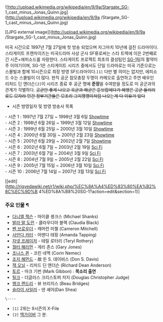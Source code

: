 ![http://upload.wikimedia.org/wikipedia/en/9/9a/Stargate_SG-
1_cast_minus_Jonas_Quinn.jpg](http://upload.wikimedia.org/wikipedia/en/9/9a
/Stargate_SG-1_cast_minus_Jonas_Quinn.jpg)

[[JPG external image]](http://upload.wikimedia.org/wikipedia/en/9/9a
/Stargate_SG-1_cast_minus_Jonas_Quinn.jpg)

미국 시간으로 1997년 7월 27일에 첫 방송 되었으며 자그마치 10년에 걸친 드라마이다. 스타게이트 프랜차이즈는 미국드라마 사상 군사
SF류로써는 스타 트렉에 이은 2번째로 긴 시즌+에피소드를 자랑한다. 스타게이트 프로젝트 최초의 결성팀인
[SG-1](SG-1.md)팀의 활약이 주 이야기이며, SG-1은 스타게이트 시리즈 중에서도 단일 드라마로는 미국 기준으로는 스몰빌과
함께 10시즌으로 최장 방영 SF드라마이다.`[1]` 다만 별 의미는 없지만, 에피소드 수는 스몰빌이 더 많다. 현직 공군 참모총장 두명이
카메오로 출연하고 주연 배우인 리처드 딘 앤더슨`[2]`이 시리즈 종료 후 공군 명예 **준장**을 수여받을 정도로 미 공군과의 관계가
각별하다. <del>공군만 좋게 나오고 육군과 해군은 듣보잡에다가 해병은 공군 들러리로도 모자라 민간 정부기관들은 모조리 그지깽깽이처럼
나오는게 다 이유가 있다</del>

  * 시즌 방영일자 및 방영 방송사 목록  
  
\- 시즌 1 : 1997년 7월 27일 ~ 1998년 3월 6일 [Showtime](Showtime.md)  
\- 시즌 2 : 1998년 6월 26일 ~ 1999년 3월 12일 [Showtime](Showtime.md)  
\- 시즌 3 : 1999년 6월 25일 ~ 2000년 3월 10일 [Showtime](Showtime.md)  
\- 시즌 4 : 2000년 6월 30일 ~ 2001년 2월 23일 [Showtime](Showtime.md)  
\- 시즌 5 : 2001년 6월 29일 ~ 2002년 2월 7일 [Showtime](Showtime.md)  
\- 시즌 6 : 2002년 6월 7일 ~ 2003년 2월 19일 [Sci Fi](Sci%20Fi.md)  
\- 시즌 7 : 2003년 6월 7일 ~ 2004년 3월 9일 [Sci Fi](Sci%20Fi.md)  
\- 시즌 8 : 2004년 7월 9일 ~ 2005년 2월 22일 [Sci Fi](Sci%20Fi.md)  
\- 시즌 9 : 2005년 7월 15일 ~ 2006년 3월 10일 [Sci Fi](Sci%20Fi.md)  
\- 시즌 10 : 2006년 7월 14일 ~ 2007년 3월 13일 [Sci Fi](Sci%20Fi.md)  

[[edit](http://rigvedawiki.net/r1/wiki.php/%EC%8A%A4%ED%83%80%EA%B2%8C%EC%9D%B
4%ED%8A%B8%20SG-1?action=edit&section=1)]

### 주요 인물 ¶

  * [다니엘 잭슨](%EB%8B%A4%EB%8B%88%EC%97%98%20%EC%9E%AD%EC%8A%A8.md) \- 마이클 솅크스 (Michael Shanks)
  * [발라 말 도란](%EB%B0%9C%EB%9D%BC%20%EB%A7%90%20%EB%8F%84%EB%9E%80.md) \- 클라우디아 블랙 (Claudia Black)
  * [벤 브로우더](%EB%B2%A4%20%EB%B8%8C%EB%A1%9C%EC%9A%B0%EB%8D%94.md) \- 캐머런 미첼 (Cameron Mitchell)
  * [사만다 카터](%EC%82%AC%EB%A7%8C%EB%8B%A4%20%EC%B9%B4%ED%84%B0.md) \- 어맨다 태핑 (Amanda Tapping)
  * [자넷 프레이저](%EC%9E%90%EB%84%B7%20%ED%94%84%EB%A0%88%EC%9D%B4%EC%A0%80.md) \- 테릴 로터리 (Teryl Rothery)
  * [월터 해리먼](%EC%9B%94%ED%84%B0%20%ED%95%B4%EB%A6%AC%EB%A8%BC.md) \- 게리 존스 (Gary Jones)
  * [조나스 퀸](%EC%A1%B0%EB%82%98%EC%8A%A4%20%ED%80%B8.md) \- 코린 네멕 (Corin Nemec)
  * [조지 해먼드](%EC%A1%B0%EC%A7%80%20%ED%95%B4%EB%A8%BC%EB%93%9C.md) \- 故 돈 S. 데이비스 (Don S. Davis)
  * [잭 오닐](%EC%9E%AD%20%EC%98%A4%EB%8B%90.md) \- 리처드 딘 앤더슨 (Richard Dean Anderson)
  * [토르](%ED%86%A0%EB%A5%B4.md) \- 마크 기번 (Mark Gibbon) : **목소리 출연**
  * [틸크](%ED%8B%B8%ED%81%AC.md) \- 더글러스 크리스토퍼 저지 (Douglas Christopher Judge)
  * [행크 랜드리](%ED%96%89%ED%81%AC%20%EB%9E%9C%EB%93%9C%EB%A6%AC.md) \- 뷰 브리지스 (Beau Bridges)
  * [슬라이 사일러](%EC%8A%AC%EB%9D%BC%EC%9D%B4%20%EC%82%AC%EC%9D%BC%EB%9F%AC.md) \- 댄 셰어(Dan Shea)

`\----`

  * `[1]` 2위는 9시즌의 X-File
  * `[2]` [맥가이버](%EB%A7%A5%EA%B0%80%EC%9D%B4%EB%B2%84.md) 그 분.


